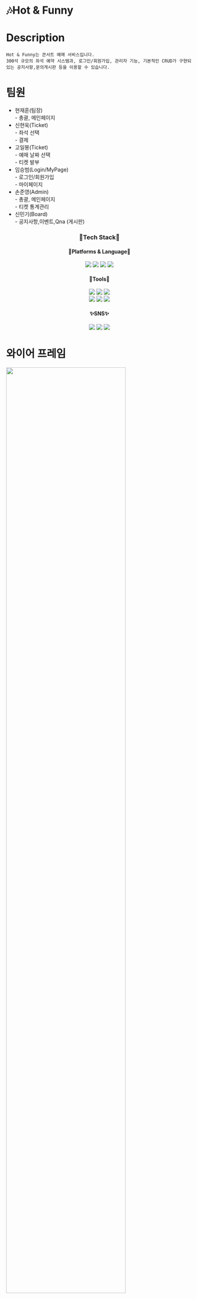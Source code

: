 <h1>🎶Hot & Funny</h1>

<h1>Description</h1>

```
Hot & Funny는 콘서트 예매 서비스입니다.
300석 규모의 좌석 예약 시스템과, 로그인/회원가입, 관리자 기능, 기본적인 CRUD가 구현되있는 공지사항,문의게시판 등을 이용할 수 있습니다.
```


<h1>팀원</h1>
<ul>
<li>
  현재훈(팀장)<br>
  - 총괄, 메인페이지  
</li>
<li>
  신현욱(Ticket)<br>
  - 좌석 선택<br>  
  - 결제  
</li>
<li>
  고일봉(Ticket)<br>
  - 예매 날짜 선택<br> 
  - 티켓 발부  
</li>
<li>
  임승범(Login/MyPage)<br>
  - 로그인/회원가입<br>  
  - 마이페이지  
</li>
<li>
  손준영(Admin)<br>
  - 총괄, 메인페이지<br>  
  - 티켓 통계관리  
</li>
<li>
  신민기(Board)<br>
  - 공지사항,이벤트,Qna (게시판)  
</li>
  
</ul>

<div align="center">
  <h3>🎉Tech Stack🎉</h3>
  <h4>🌈Platforms & Language🌈</h4>
  <div>
    <img src="https://img.shields.io/badge/JAVA-FF7328?style=flat&logo=JAVA&logoColor=white"/>
    <img src="https://img.shields.io/badge/JavaScript-F7DF1E?style=flat&logo=JavaScript&logoColor=white"/>
    <img src="https://img.shields.io/badge/HTML5-E34F26?style=flat&logo=HTML5&logoColor=white"/>
    <img src="https://img.shields.io/badge/CSS3-1572B6?style=flat&logo=CSS3&logoColor=white"/>
  </div>
  <h4>🧰Tools🧰</h4>
  <div>
    <img src="https://img.shields.io/badge/spring-6DB33F?style=flat&logo=spring&logoColor=white"/>
    <img src="https://img.shields.io/badge/Spring Boot-6DB33F?style=flat&logo=Spring Boot&logoColor=white"/>
    <img src="https://img.shields.io/badge/Thymeleaf-005F0F?style=flat&logo=Thymeleaf&logoColor=white"/>
  </div>
  <div>
    <img src="https://img.shields.io/badge/MariaDB-003545?style=flat&logo=MariaDB&logoColor=white"/>
    <img src="https://img.shields.io/badge/Mybatis-0467DF?style=flat&logo=Mybatis&logoColor=white"/>
    <img src="https://img.shields.io/badge/Gradle-02303A?style=flat&logo=Gradle&logoColor=white"/>
  </div>
</div>

<div align="center">
  <h4>✨SNS✨</h4>
  <img src="https://img.shields.io/badge/Slack-4A154B?style=flat&logo=Slack&logoColor=white"/>
  <img src="https://img.shields.io/badge/KakaoTalk-FFCD00?style=flat&logo=KakaoTalk&logoColor=white"/>
   <img src="https://img.shields.io/badge/Notion-000000?style=flat&logo=Notion&logoColor=white"/>
</div>


<h1>와이어 프레임</h1>
<img width="80%" src="https://github.com/HyunSense/hyunsense/assets/130532597/a98082c4-880b-4700-bd22-3b2b3f19b501"/>


<h1>요구사항 정의서</h1>
<img width="80%" src="https://github.com/HyunSense/hyunsense/assets/130532597/3b230830-7896-4a97-88c9-ed0313c65e9f"/>




